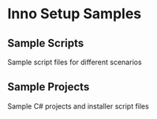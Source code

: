 # Inno Setup Samples

## Sample Scripts
Sample script files for different scenarios

## Sample Projects
Sample C# projects and installer script files
